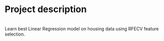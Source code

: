 # Project description
</br>
Learn best Linear Regression model on housing data using RFECV feature selection. </br> 
